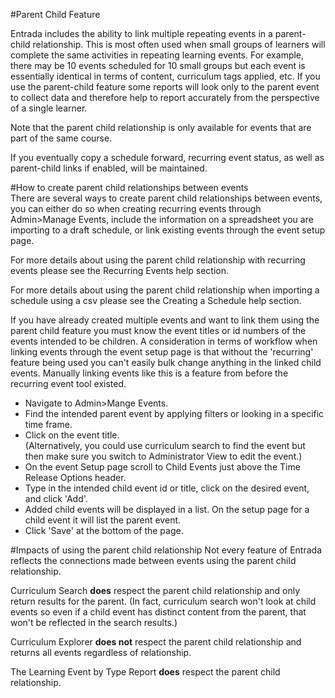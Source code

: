 #Parent Child Feature  

Entrada includes the ability to link multiple repeating events in a parent-child relationship.  This is most often used when small groups of learners will complete the same activities in repeating learning events.  For example, there may be 10 events scheduled for 10 small groups but each event is essentially identical in terms of content, curriculum tags applied, etc.  If you use the parent-child feature some reports will look only to the parent event to collect data and therefore help to report accurately from the perspective of a single learner.

Note that the parent child relationship is only available for events that are part of the same course.

If you eventually copy a schedule forward, recurring event status, as well as parent-child links if enabled, will be maintained.

#How to create parent child relationships between events  
There are several ways to create parent child relationships between events, you can either do so when creating recurring events through Admin>Manage Events, include the information on a spreadsheet you are importing to a draft schedule, or link existing events through the event setup page.

For more details about using the parent child relationship with recurring events please see the Recurring Events help section.  

For more details about using the parent child relationship when importing a schedule using a csv please see the Creating a Schedule help section.  

If you have already created multiple events and want to link them using the parent child feature you must know the event titles or id numbers of the events intended to be children.  A consideration in terms of workflow when linking events through the event setup page is that without the 'recurring' feature being used you can't easily bulk change anything in the linked child events.  Manually linking events like this is a feature from before the recurring event tool existed.  

* Navigate to Admin>Mange Events.  
* Find the intended parent event by applying filters or looking in a specific time frame.
* Click on the event title.  
(Alternatively, you could use curriculum search to find the event but then make sure you switch to Administrator View to edit the event.)  
* On the event Setup page scroll to Child Events just above the Time Release Options header.
* Type in the intended child event id or title, click on the desired event, and click 'Add'.  
* Added child events will be displayed in a list.  On the setup page for a child event it will list the parent event.
* Click 'Save' at the bottom of the page.

#Impacts of using the parent child relationship
Not every feature of Entrada reflects the connections made between events using the parent child relationship.

Curriculum Search **does** respect the parent child relationship and only return results for the parent. (In fact, curriculum search won't look at child events so even if a child event has distinct content from the parent, that won't be reflected in the search results.)

Curriculum Explorer **does not** respect the parent child relationship and returns all events regardless of relationship.

The Learning Event by Type Report **does** respect the parent child relationship.
